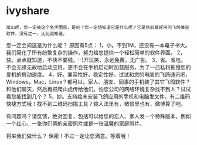 ivyshare
========

    爬山虎，您一定被这个名字困惑，是吧？您一定想知道它是什么呢？它是目前最好用的飞鸽兼容软件，没有之一，比比就知道。
您一定会问这是为什么呢？
原因有5点：
1，小。不到1M，还没有一本电子书大。我们简化了所有纷繁复杂的操作，努力给您提供一个轻松简单的软件界面。
2，快。点点就知道，不快不要钱。:-)开玩笑，永远免费，无广告。
3，省。省电。不会无缘无故地启动应用，更不会在手机启动时加载服务，为了一己私利拖慢您的爱机的启动速度。
4，好。兼容性好，稳定性好。试试和您的电脑的飞鸽通讯吧，Windows，Mac，Linux？都可以。家人、朋友、同事的手机装了其它飞鸽软件？和他们聊天，然后再把爬山虎传给他们。怕您公司的网络环境复杂找不到人？试试看您能找到几个？
5，妙。支持给未安装飞鸽应用的手机和电脑发文件，有二维码快捷方式哦！找不到二维码扫描工具？输入法里有，微信里也有，微博算了吧。

有问题吗？请反馈，绝对回复，包括可以给您的恋人、家人发一个特殊版本，例如一个红心、一张你们俩的亲密照片或是一张温馨的家庭照片。

将来我们做什么？
保密！不过一定让您满意。等着哦！

